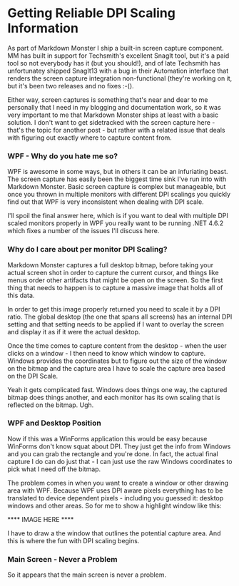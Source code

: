 
# Getting Reliable DPI Scaling Information

As part of Markdown Monster I ship a built-in screen capture component. MM has built in support for Techsmith's excellent SnagIt tool, but it's a paid tool so not everybody has it (but you should!), and of late Techsmith has unfortunatey shipped SnagIt13 with a bug in their Automation interface that renders the screen capture integration non-functional (they're working on it, but it's been two releases and no fixes :-().

Either way, screen captures is something that's near and dear to me personally that I need in my blogging and documentation work, so it was very important to me that Markdown Monster ships at least with a basic solution. I don't want to get sidetracked with the screen capture here - that's the topic for another post - but rather with a related issue that deals with figuring out exactly where to capture content from.

### WPF - Why do you hate me so?
WPF is awesome in some ways, but in others it can be an infuriating beast. The screen capture has easily been the biggest time sink I've run into with Markdown Monster. Basic screen capture is complex but manageable, but once you thrown in multiple monitors with different DPI scalings you quickly find out that WPF is very inconsistent when dealing with DPI scale.

I'll spoil the final answer here, which is if you want to deal with multiple DPI scaled monitors properly in WPF you really want to be running .NET 4.6.2 which fixes a number of the issues I'll discuss here.

### Why do I care about per monitor DPI Scaling?
Markdown Monster captures a full desktop bitmap, before taking your actual screen shot in order to capture the current cursor, and things like menus order other artifacts that might be open on the screen. So the first thing that needs to happen is to capture a massive image that holds all of this data.

In order to get this image properly returned you need to scale it by a DPI ratio. The global desktop (the one that spans all screens) has an internal DPI setting and that setting needs to be applied if I want to overlay the screen and display it as if it were the actual desktop.

Once the time comes to capture content from the desktop - when the user clicks on a window - I then need to know which window to capture. Windows provides the coordinates but to figure out the size of the window on the bitmap and the capture area I have to scale the capture area based on the DPI Scale. 

Yeah it gets complicated fast. Windows does things one way, the captured bitmap does things another, and each monitor has its own scaling that is reflected on the bitmap. Ugh.

### WPF and Desktop Position
Now if this was a WinForms application this would be easy because WinForms don't know squat about DPI. They just get the info from Windows and you can grab the rectangle and you're done. In fact, the actual final capture I do can do just that - I can just use the raw Windows coordinates to pick what I need off the bitmap.

The problem comes in when you want to create a window or other drawing area with WPF. Because WPF uses DPI aware pixels everything has to be translated to device dependent pixels - including you guessed it: desktop windows and other areas. So for me to show a highlight window like this:

**** IMAGE HERE ****

I have to draw a the window that outlines the potential capture area. And this is where the fun with DPI scaling begins.

### Main Screen - Never a Problem
So it appears that the main screen is never a problem. 



<!-- Post Configuration -->
<!--
```xml
<blogpost>
<title>GettingReliableMonitorDPIInformation</title>
<abstract>

</abstract>
<categories>

</categories>
<isDraft>False</isDraft>
<featuredImage></featuredImage>
<keywords>

</keywords>
<weblogs>
<postid></postid>
<weblog>
West Wind Web Log
</weblog>
</weblogs>
</blogpost>
```
-->
<!-- End Post Configuration -->
